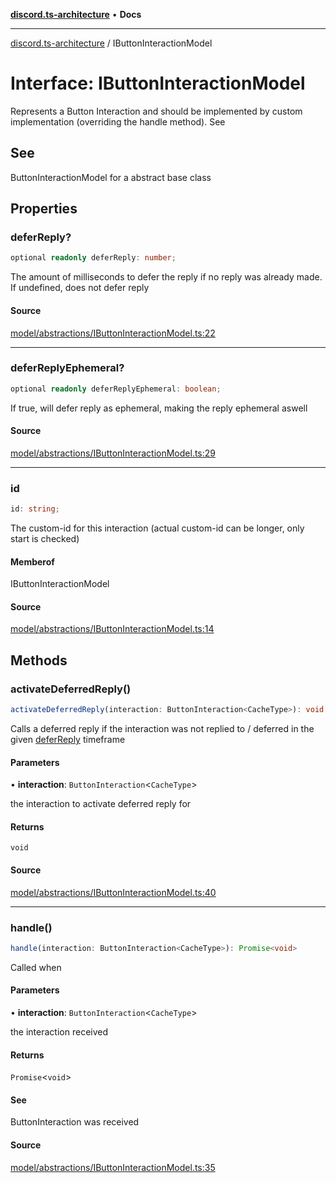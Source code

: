 [**discord.ts-architecture**](../README.md) • **Docs**

***

[discord.ts-architecture](../README.md) / IButtonInteractionModel

# Interface: IButtonInteractionModel

Represents a Button Interaction and should be implemented by custom implementation (overriding the handle method).
See

## See

ButtonInteractionModel for a abstract base class

## Properties

### deferReply?

```ts
optional readonly deferReply: number;
```

The amount of milliseconds to defer the reply if no reply was already made. If undefined, does not defer reply

#### Source

[model/abstractions/IButtonInteractionModel.ts:22](https://github.com/scorixear/discord.ts-architecture/blob/23a5e89b62121558f2e262f887835068b27155b5/src/model/abstractions/IButtonInteractionModel.ts#L22)

***

### deferReplyEphemeral?

```ts
optional readonly deferReplyEphemeral: boolean;
```

If true, will defer reply as ephemeral, making the reply ephemeral aswell

#### Source

[model/abstractions/IButtonInteractionModel.ts:29](https://github.com/scorixear/discord.ts-architecture/blob/23a5e89b62121558f2e262f887835068b27155b5/src/model/abstractions/IButtonInteractionModel.ts#L29)

***

### id

```ts
id: string;
```

The custom-id for this interaction (actual custom-id can be longer, only start is checked)

#### Memberof

IButtonInteractionModel

#### Source

[model/abstractions/IButtonInteractionModel.ts:14](https://github.com/scorixear/discord.ts-architecture/blob/23a5e89b62121558f2e262f887835068b27155b5/src/model/abstractions/IButtonInteractionModel.ts#L14)

## Methods

### activateDeferredReply()

```ts
activateDeferredReply(interaction: ButtonInteraction<CacheType>): void
```

Calls a deferred reply if the interaction was not replied to / deferred in the given [deferReply](IButtonInteractionModel.md#deferreply) timeframe

#### Parameters

• **interaction**: `ButtonInteraction`\<`CacheType`\>

the interaction to activate deferred reply for

#### Returns

`void`

#### Source

[model/abstractions/IButtonInteractionModel.ts:40](https://github.com/scorixear/discord.ts-architecture/blob/23a5e89b62121558f2e262f887835068b27155b5/src/model/abstractions/IButtonInteractionModel.ts#L40)

***

### handle()

```ts
handle(interaction: ButtonInteraction<CacheType>): Promise<void>
```

Called when

#### Parameters

• **interaction**: `ButtonInteraction`\<`CacheType`\>

the interaction received

#### Returns

`Promise`\<`void`\>

#### See

ButtonInteraction was received

#### Source

[model/abstractions/IButtonInteractionModel.ts:35](https://github.com/scorixear/discord.ts-architecture/blob/23a5e89b62121558f2e262f887835068b27155b5/src/model/abstractions/IButtonInteractionModel.ts#L35)
